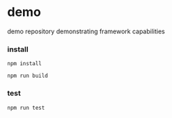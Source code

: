 # demo
demo repository demonstrating framework capabilities

### install

`npm install`

`npm run build`

### test

`npm run test`
